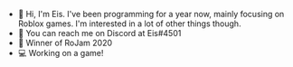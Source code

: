 - 👋 Hi, I'm Eis. I've been programming for a year now, mainly focusing on Roblox games. I'm interested in a lot of other things though. 
- 📣 You can reach me on Discord at Eis#4501
- 🥇 Winner of RoJam 2020
- 💻 Working on a game!

